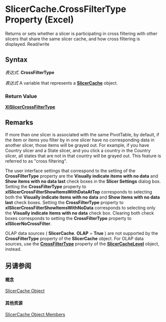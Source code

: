 
# SlicerCache.CrossFilterType Property (Excel)

Returns or sets whether a slicer is participating in cross filtering with other slicers that share the same slicer cache, and how cross filtering is displayed. Read/write


## Syntax

 _表达式_. **CrossFilterType**

 _表达式_ A variable that represents a **[SlicerCache](6e6533e3-0503-a1d3-9ecd-f7997233565f.md)** object.


### Return Value

 **[XlSlicerCrossFilterType](8f5e1daa-d548-3e58-4925-07d16c10140d.md)**


## Remarks

If more than one slicer is associated with the same PivotTable, by default, if the item or items you filter by in one slicer have no corresponding data in another slicer, those items will be grayed out. For example, if you have Country slicer and a State slicer, and you click a country in the Country slicer, all states that are not in that country will be grayed out. This feature is referred to as "cross filtering". 

The user interface settings that correspond to the setting of the  **CrossFilterType** property are the **Visually indicate items with no data** and **Show items with no data last** check boxes in the **Slicer Settings** dialog box. Setting the **CrossFilterType** property to **xlSlicerCrossFilterShowItemsWithDataAtTop** corresponds to selecting both the **Visually indicate items with no data** and **Show items with no data last** check boxes. Setting the **CrossFilterType** property to **xlSlicerCrossFilterShowItemsWithNoData** corresponds to selecting only the **Visually indicate items with no data** check box. Clearing both check boxes corresponds to setting the **CrossFilterType** property to **xlSlicerNoCrossFilter**.

 OLAP data sources ( **SlicerCache**. **OLAP** = **True** ) are not supported by the **CrossFilterType** property of the **SlicerCache** object. For OLAP data sources, use the **[CrossFilterType](2e91a528-a253-e731-6f11-a33f9ee6d9e2.md)** property of the **[SlicerCacheLevel](d73ff7ab-4d7a-6a73-3716-11dc6716688d.md)** object, instead.


## 另请参阅


#### 概念


[SlicerCache Object](6e6533e3-0503-a1d3-9ecd-f7997233565f.md)
#### 其他资源


[SlicerCache Object Members](http://msdn.microsoft.com/library/59572fc4-0dd9-096a-61b9-7775f90ac7be%28Office.15%29.aspx)